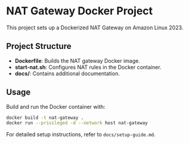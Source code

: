 # NAT Gateway Docker Project

This project sets up a Dockerized NAT Gateway on Amazon Linux 2023.

## Project Structure
- **Dockerfile**: Builds the NAT gateway Docker image.
- **start-nat.sh**: Configures NAT rules in the Docker container.
- **docs/**: Contains additional documentation.

## Usage
Build and run the Docker container with:
```bash
docker build -t nat-gateway .
docker run --privileged -d --network host nat-gateway
```

For detailed setup instructions, refer to `docs/setup-guide.md`.
